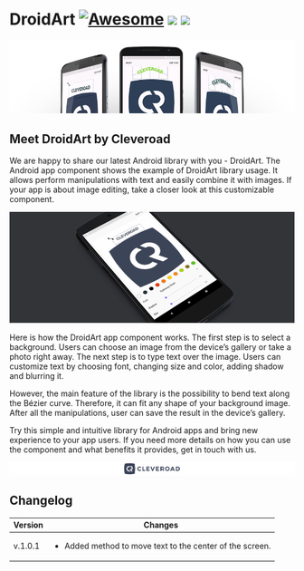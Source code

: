 # DroidArt [![Awesome](https://cdn.rawgit.com/sindresorhus/awesome/d7305f38d29fed78fa85652e3a63e154dd8e8829/media/badge.svg)](https://github.com/sindresorhus/awesome) <img src="https://www.cleveroad.com/public/comercial/label-android.svg" height="19"> <a href="https://www.cleveroad.com/?utm_source=github&utm_medium=label&utm_campaign=contacts"><img src="https://www.cleveroad.com/public/comercial/label-cleveroad.svg" height="19"></a>
![Header image](/images/header.jpg)

## Meet DroidArt by Cleveroad

We are happy to share our latest Android library with you - DroidArt. The Android app component shows the example of DroidArt library usage. It allows perform manipulations with text and easily combine it with images. If your app is about image editing, take a closer look at this customizable component.

![Demo image](/images/demo.gif)

Here is how the DroidArt app component works. The first step is to select a background. Users can choose an image from the device’s gallery or take a photo right away. The next step is to type text over the image. Users can customize text by choosing font, changing size and color, adding shadow and blurring it.

However, the main feature of the library is the possibility to bend text along the Bézier curve. Therefore, it can fit any shape of your background image. After all the manipulations, user can save the result in the device’s gallery.

Try this simple and intuitive library for Android apps and bring new experience to your app users. If you need more details on how you can use the component and what benefits it provides, get in touch with us.

[![Awesome](/images/logo-footer.png)](https://www.cleveroad.com/?utm_source=github&utm_medium=label&utm_campaign=contacts)
<br/>

## Changelog

Version | Changes
---     | ---
v.1.0.1 | <ul><li>Added method to move text to the center of the screen.</li>
